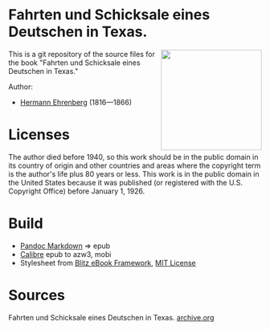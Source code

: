 # Fahrten und Schicksale eines Deutschen in Texas.

<img align="right" width="200" src="https://user-images.githubusercontent.com/13177792/193414459-e85cd345-dd5f-4ce2-ab52-2eebefc06b1b.jpg">

This is a git repository of the source files for the book "Fahrten und Schicksale eines Deutschen in Texas."

Author:

* [Hermann Ehrenberg](https://en.wikipedia.org/wiki/Herman_Ehrenberg) (1816—1866)


# Licenses
The author died  before 1940, so this work should be in the public domain in its
country of origin and other countries and areas where the copyright term is the
author's life plus 80 years or less. This work is in the public domain in the
United States because it was published (or registered with the U.S. Copyright
Office) before January 1, 1926.


# Build
* [Pandoc Markdown](https://pandoc.org/MANUAL.html#pandocs-markdown) => epub
* [Calibre](https://calibre-ebook.com/) epub to azw3, mobi
* Stylesheet from [Blitz eBook Framework](https://friendsofepub.github.io/Blitz/), [MIT License](https://github.com/FriendsOfEpub/Blitz/blob/master/LICENSE)

# Sources
Fahrten und Schicksale eines Deutschen in Texas. [archive.org](https://archive.org/details/fahrtenundschick00ehre)

